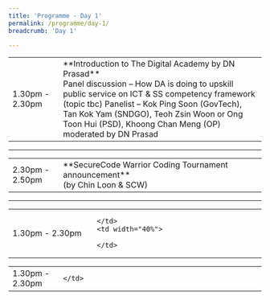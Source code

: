 ```yaml
---
title: 'Programme - Day 1'
permalink: /programme/day-1/
breadcrumb: 'Day 1'

---
```


<table>
  <tr>
    <td width="20%">1.30pm - 2.30pm</td>
    <td width="80%">
    **Introduction to The Digital Academy by DN Prasad**<br>
Panel discussion – How DA is doing to upskill public service on ICT & SS competency framework (topic tbc)
Panelist – Kok Ping Soon (GovTech), Tan Kok Yam (SNDGO), Teoh Zsin Woon or Ong Toon Hui (PSD), Khoong Chan Meng (OP)
moderated by DN Prasad
    </td>
  </tr>
</table>

<hr>

<table>
  <tr>
    <td width="20%">2.30pm - 2.50pm</td>
    <td width="80%">
      **SecureCode Warrior Coding Tournament announcement**<br>
      (by Chin Loon & SCW)
    </td>
  </tr>
</table>

<hr>

<table>
  <tr>
    <td width="20%">1.30pm - 2.30pm</td>
    <td width="40%">
    
    </td>
    <td width="40%">
    
    </td>
  </tr>
</table>

<table>
  <tr>
    <td width="20%">1.30pm - 2.30pm</td>
    <td width="80%">
    
    </td>
  </tr>
</table>
